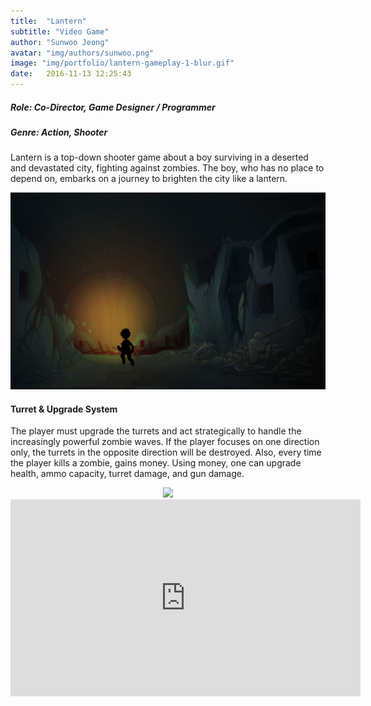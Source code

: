 ```yaml
---
title:  "Lantern"
subtitle: "Video Game"
author: "Sunwoo Jeong"
avatar: "img/authors/sunwoo.png"
image: "img/portfolio/lantern-gameplay-1-blur.gif"
date:   2016-11-13 12:25:43
---
```


##### Role: Co-Director, Game Designer / Programmer
##### Genre: Action, Shooter
Lantern is a top-down shooter game about a boy surviving in a deserted and devastated city, fighting against zombies. The boy, who has no place to depend on, embarks on a journey to brighten the city like a lantern.

<center> <img src="/img/portfolio/lantern-concept-3.jpg"/> </center>

#### Turret & Upgrade System
The player must upgrade the turrets and act strategically to handle the increasingly powerful zombie waves. If the player focuses on one direction only, the turrets in the opposite direction will be destroyed. Also, every time the player kills a zombie, gains money. Using money, one can upgrade health, ammo capacity, turret damage, and gun damage.

<center>
<img src="/img/portfolio/lantern-combat.gif"/>

<br>

<iframe width="560" height="315" src="https://www.youtube.com/embed/taADU5yFMBE" frameborder="0" allow="accelerometer; autoplay; encrypted-media; gyroscope; picture-in-picture" allowfullscreen></iframe>
</center>
